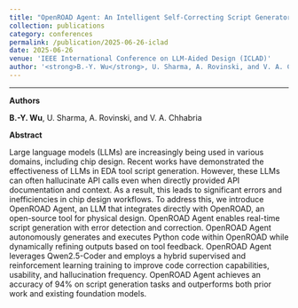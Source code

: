 ```yaml
---
title: "OpenROAD Agent: An Intelligent Self-Correcting Script Generator for OpenROAD"
collection: publications
category: conferences
permalink: /publication/2025-06-26-iclad
date: 2025-06-26
venue: 'IEEE International Conference on LLM-Aided Design (ICLAD)'
author: '<strong>B.-Y. Wu</strong>, U. Sharma, A. Rovinski, and V. A. Chhabria'
---
```

****

**Authors**

**B.-Y. Wu**, U. Sharma, A. Rovinski, and V. A. Chhabria


**Abstract**

Large language models (LLMs) are increasingly being used in various domains, including chip design. Recent works have demonstrated the effectiveness of LLMs in EDA tool script generation. However, these LLMs can often hallucinate API calls even when directly provided API documentation and context. As a result, this leads to significant errors and inefficiencies in chip design workflows. To address this, we introduce OpenROAD Agent, an LLM that integrates directly with OpenROAD, an open-source tool for physical design. OpenROAD Agent enables real-time script generation with error detection and correction. OpenROAD Agent autonomously generates and executes Python code within OpenROAD while dynamically refining outputs based on tool feedback. OpenROAD Agent leverages Qwen2.5-Coder and employs a hybrid supervised and reinforcement learning training to improve code correction capabilities, usability, and hallucination frequency.  OpenROAD Agent achieves an accuracy of 94\% on script generation tasks and outperforms both prior work and existing foundation models.

